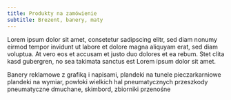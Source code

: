 ```yaml
---
title: Produkty na zamówienie
subtitle: Brezent, banery, maty
---
```


Lorem ipsum dolor sit amet, consetetur sadipscing elitr, sed diam nonumy eirmod
tempor invidunt ut labore et dolore magna aliquyam erat, sed diam voluptua. At
vero eos et accusam et justo duo dolores et ea rebum. Stet clita kasd gubergren,
no sea takimata sanctus est Lorem ipsum dolor sit amet.

Banery reklamowe z grafiką i napisami, plandeki na tunele pieczarkarniowe
plandeki na wymiar, powłoki wielkich hal pneumatycznych przeszkody pneumatyczne
dmuchane, skimbord, zbiorniki przenośne
